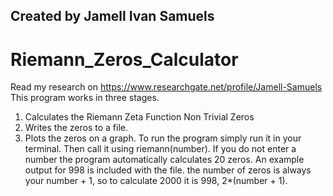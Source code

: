 ## Created by Jamell Ivan Samuels
# Riemann_Zeros_Calculator
Read my research on https://www.researchgate.net/profile/Jamell-Samuels
This program works in three stages. 
1) Calculates the Riemann Zeta Function Non Trivial Zeros
2) Writes the zeros to a file. 
3) Plots the zeros on a graph. 
To run the program simply run it in your terminal. Then call it using riemann(number). 
If you do not enter a number the program automatically calculates 20 zeros. 
An example output for 998 is included with the file. 
the number of zeros is always your number + 1, so to calculate 2000 it is 998, 2*(number + 1). 
